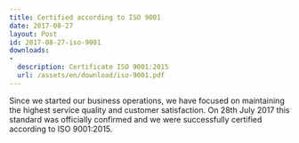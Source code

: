 ```yaml
---
title: Certified according to ISO 9001 
date: 2017-08-27
layout: Post
id: 2017-08-27-iso-9001
downloads:
-
  description: Certificate ISO 9001:2015
  url: /assets/en/download/iso-9001.pdf
---
```

Since we started our business operations, we have focused on maintaining the highest service quality and customer satisfaction. On 28th July 2017 this standard was officially confirmed and we were successfully certified according to ISO 9001:2015.